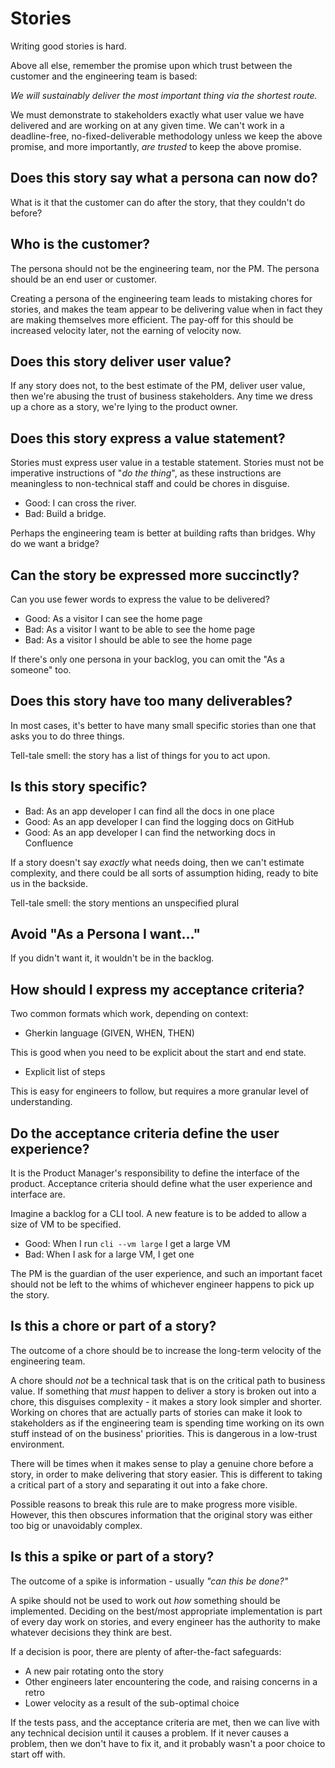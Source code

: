 # Stories

Writing good stories is hard.

Above all else, remember the promise upon which trust between the customer and the engineering team is based:

_We will sustainably deliver the most important thing via the shortest route._

We must demonstrate to stakeholders exactly what user value we have delivered and are working on at any given time. We can't work in a deadline-free, no-fixed-deliverable methodology unless we keep the above promise, and more importantly, _are trusted_ to keep the above promise.

## Does this story say what a persona can now do?

What is it that the customer can do after the story, that they couldn't do before?

## Who is the customer?

The persona should not be the engineering team, nor the PM. The persona should be an end user or customer.

Creating a persona of the engineering team leads to mistaking chores for stories, and makes the team appear to be delivering value when in fact they are making themselves more efficient. The pay-off for this should be increased velocity later, not the earning of velocity now.

## Does this story deliver user value?

If any story does not, to the best estimate of the PM, deliver user value, then we're abusing the trust of business stakeholders. Any time we dress up a chore as a story, we're lying to the product owner.

## Does this story express a value statement?

Stories must express user value in a testable statement. Stories must not be imperative instructions of "_do the thing_", as these instructions are meaningless to non-technical staff and could be chores in disguise.

* Good: I can cross the river.
* Bad: Build a bridge.

Perhaps the engineering team is better at building rafts than bridges. Why do we want a bridge?

## Can the story be expressed more succinctly?

Can you use fewer words to express the value to be delivered?

* Good: As a visitor I can see the home page
* Bad: As a visitor I want to be able to see the home page
* Bad: As a visitor I should be able to see the home page

If there's only one persona in your backlog, you can omit the "As a someone" too.

## Does this story have too many deliverables?

In most cases, it's better to have many small specific stories than one that asks you to do three things.

Tell-tale smell: the story has a list of things for you to act upon.

## Is this story specific?

* Bad: As an app developer I can find all the docs in one place
* Good: As an app developer I can find the logging docs on GitHub
* Good: As an app developer I can find the networking docs in Confluence

If a story doesn't say _exactly_ what needs doing, then we can't estimate complexity, and there could be all sorts of assumption hiding, ready to bite us in the backside.

Tell-tale smell: the story mentions an unspecified plural

## Avoid "As a Persona I want..."

If you didn't want it, it wouldn't be in the backlog.

## How should I express my acceptance criteria?

Two common formats which work, depending on context:

- Gherkin language (GIVEN, WHEN, THEN)

This is good when you need to be explicit about the start and end state.

- Explicit list of steps

This is easy for engineers to follow, but requires a more granular level of understanding.

## Do the acceptance criteria define the user experience?

It is the Product Manager's responsibility to define the interface of the product. Acceptance criteria should define what the user experience and interface are.

Imagine a backlog for a CLI tool. A new feature is to be added to allow a size of VM to be specified.

* Good: When I run `cli --vm large` I get a large VM
* Bad: When I ask for a large VM, I get one

The PM is the guardian of the user experience, and such an important facet should not be left to the whims of whichever engineer happens to pick up the story.

## Is this a chore or part of a story?

The outcome of a chore should be to increase the long-term velocity of the engineering team.

A chore should _not_ be a technical task that is on the critical path to business value. If something that _must_ happen to deliver a story is broken out into a chore, this disguises complexity - it makes a story look simpler and shorter. Working on chores that are actually parts of stories can make it look to stakeholders as if the engineering team is spending time working on its own stuff instead of on the business' priorities. This is dangerous in a low-trust environment.

There will be times when it makes sense to play a genuine chore before a story, in order to make delivering that story easier. This is different to taking a critical part of a story and separating it out into a fake chore.

Possible reasons to break this rule are to make progress more visible. However, this then obscures information that the original story was either too big or unavoidably complex.

## Is this a spike or part of a story?

The outcome of a spike is information - usually _"can this be done?"_

A spike should not be used to work out _how_ something should be implemented. Deciding on the best/most appropriate implementation is part of every day work on stories, and every engineer has the authority to make whatever decisions they think are best.

If a decision is poor, there are plenty of after-the-fact safeguards:

* A new pair rotating onto the story
* Other engineers later encountering the code, and raising concerns in a retro
* Lower velocity as a result of the sub-optimal choice

If the tests pass, and the acceptance criteria are met, then we can live with any technical decision until it causes a problem. If it never causes a problem, then we don't have to fix it, and it probably wasn't a poor choice to start off with.
